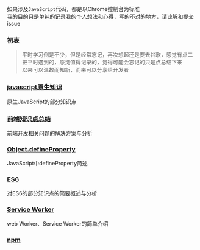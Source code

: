 如果涉及`JavaScript`代码，都是以Chrome控制台为标准  
我的目的只是单纯的记录我的个人想法和心得，写的不对的地方，请谅解和提交issue

### 初衷

> 平时学习倒是不少，但是经常忘记，再次想起还是要去谷歌，感觉有点二  
把平时遇到的，感觉值得记录的，觉得可能会忘记的只是点总结下来  
以来可以温故而知新，而来可以分享给开发者

### [javascript原生知识](https://github.com/hangyangws/myArticles/blob/master/javascript.md)

原生JavaScript的部分知识点

### [前端知识点总结](https://github.com/hangyangws/myArticles/blob/master/front-end-summary.md)

前端开发相关问题的解决方案与分析

### [Object.defineProperty](https://github.com/hangyangws/myArticles/blob/master/Object.defineProperty.md)

JavaScript中defineProperty简述

### [ES6](https://github.com/hangyangws/myArticles/blob/master/ES6.md)

对ES6的部分知识点的简要概述与分析

### [Service Worker](https://github.com/hangyangws/myArticles/blob/master/serviceWorker.md)

web Worker、Service Worker的简单介绍

### [npm](https://github.com/hangyangws/myArticles/blob/master/npm.md)

